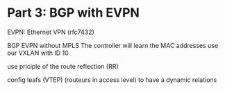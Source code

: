 # Part 3: BGP with EVPN

EVPN: Ethernet VPN (rfc7432)

BGP EVPN without MPLS
The controller will learn the MAC addresses
use our VXLAN with ID 10

use priciple of the route reflection (RR)

config leafs (VTEP) (routeurs in  access level) to have a dynamic relations 







